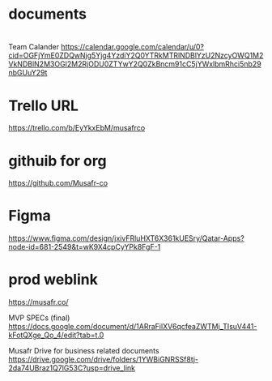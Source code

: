 # documents

#
Team Calander
https://calendar.google.com/calendar/u/0?cid=OGFjYmE0ZDQwNjg5Yjg4YzdiY2Q0YTRkMTRlNDBlYzU2NzcyOWQ1M2VkNDBlN2M3OGI2M2RjODU0ZTYwY2Q0ZkBncm91cC5jYWxlbmRhci5nb29nbGUuY29t


# Trello URL
https://trello.com/b/EyYkxEbM/musafrco

# githuib for org
https://github.com/Musafr-co

# Figma
https://www.figma.com/design/jxivFRluHXT6X361kUESry/Qatar-Apps?node-id=681-2549&t=wK9X4cpCyYPk8FgF-1


# prod weblink
https://musafr.co/


MVP SPECs (final)
https://docs.google.com/document/d/1ARraFilXV6qcfeaZWTMj_TIsuV441-kFotQXge_Qo_4/edit?tab=t.0

Musafr Drive for business related documents
https://drive.google.com/drive/folders/1YWBiGNRSSf8tj-2da74UBraz1Q7lG53C?usp=drive_link



